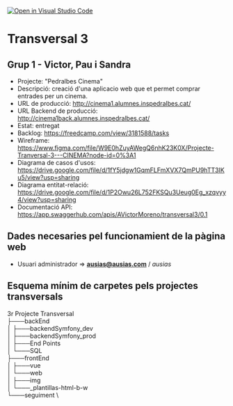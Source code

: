 [![Open in Visual Studio Code](https://classroom.github.com/assets/open-in-vscode-f059dc9a6f8d3a56e377f745f24479a46679e63a5d9fe6f495e02850cd0d8118.svg)](https://classroom.github.com/online_ide?assignment_repo_id=7459905&assignment_repo_type=AssignmentRepo)
# Transversal 3

## Grup 1 - Victor, Pau i Sandra

 * Projecte: "Pedralbes Cinema"
 * Descripció: creació d'una aplicacio web que et permet comprar entrades per un cinema.
 * URL de producció: http://cinema1.alumnes.inspedralbes.cat/
 * URL Backend de producció: http://cinema1back.alumnes.inspedralbes.cat/
 * Estat: entregat
 * Backlog: https://freedcamp.com/view/3181588/tasks
 * Wireframe: https://www.figma.com/file/W9E0hZuyAWegQ6nhK23K0X/Projecte-Tranversal-3---CINEMA?node-id=0%3A1
 * Diagrama de casos d'usos: https://drive.google.com/file/d/1fY5jdgw1GqmFLFmXVX7QmPU9hTT3IKu5/view?usp=sharing
 * Diagrama entitat-relació: https://drive.google.com/file/d/1P2Owu26L752FKSQu3Ueug0Eg_xzqvyy4/view?usp=sharing
 * Documentació API: https://app.swaggerhub.com/apis/AVictorMoreno/transversal3/0.1

## Dades necesaries pel funcionamient de la pàgina web 
* Usuari administrador => **ausias@ausias.com** / *ausias*

## Esquema mínim de carpetes pels projectes transversals

3r Projecte Transversal \
├───backEnd \
│   ├───backendSymfony_dev \
│   ├───backendSymfony_prod \
│   ├───End Points \
│   └───SQL \
├───frontEnd \
│   ├───vue \
│   └───web \
│       ├───img \
│       └───_plantillas-html-b-w \
└───seguiment \


